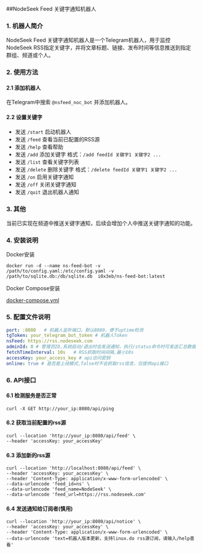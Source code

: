 ##NodeSeek Feed 关键字通知机器人

### 1. 机器人简介
NodeSeek Feed 关键字通知机器人是一个Telegram机器人，用于监控NodeSeek RSS指定关键字，并将文章标题、链接、发布时间等信息推送到指定群组、频道或个人。



### 2. 使用方法

#### 2.1 添加机器人

在Telegram中搜索 `@nsfeed_noc_bot` 并添加机器人。

#### 2.2 设置关键字
- 发送 `/start` 启动机器人
- 发送 `/feed` 查看当前已配置的RSS源 
- 发送 `/help` 查看帮助
- 发送 `/add` 添加关键字 格式：`/add feedId 关键字1 关键字2 ...`
- 发送 `/list` 查看关键字列表
- 发送 `/delete` 删除关键字 格式：`/delete feedId 关键字1 关键字2 ...`
- 发送 `/on` 启用关键字通知
- 发送 `/off` 关闭关键字通知
- 发送 `/quit` 退出机器人通知


### 3. 其他

当前已实现在频道中推送关键字通知，后续会增加个人中推送关键字通知的功能。


### 4. 安装说明

Docker安装
```shell
docker run -d --name ns-feed-bot -v /path/to/config.yaml:/etc/config.yaml -v /path/to/sqlite.db:/db/sqlite.db  i0x3eb/ns-feed-bot:latest
```

Docker Compose安装

[docker-compose.yml](docker-compose.yml)




### 5. 配置文件说明

```yaml
port: :8080   # 机器人监听端口，默认8080，便于uptime检测
tgToken: your_telegram_bot_token # 机器人Token
nsFeed: https://rss.nodeseek.com
adminId: 0 # 管理员ID,系统启动/退出时会发送通知，执行/status命令时可发送汇总数据
fetchTimeInterval: 10s   # RSS抓取时间间隔,最小10s
accessKey: your_access_key # api访问密钥
online: true # 是否是上线模式,false时不会抓取rss信息，仅提供api接口
```

### 6. API接口

#### 6.1 检测服务是否正常
```shell
curl -X GET http://your_ip:8080/api/ping
```

#### 6.2 获取当前配置的rss源
```shell
curl --location 'http://your_ip:8080/api/feed' \
--header 'accessKey: your_accessKey'
```


#### 6.3 添加新的rss源
```shell
curl --location 'http://localhost:8080/api/feed' \
--header 'accessKey: your_accessKey' \
--header 'Content-Type: application/x-www-form-urlencoded' \
--data-urlencode 'feed_id=ns' \
--data-urlencode 'feed_name=NodeSeek' \
--data-urlencode 'feed_url=https://rss.nodeseek.com'
```


#### 6.4 发送通知给订阅者(慎用)
```shell
curl --location 'http://your_ip:8080/api/notice' \
--header 'accessKey: your_accessKey' \
--header 'Content-Type: application/x-www-form-urlencoded' \
--data-urlencode 'text=机器人版本更新，支持linux.do rss源订阅，请输入/help查看'
```